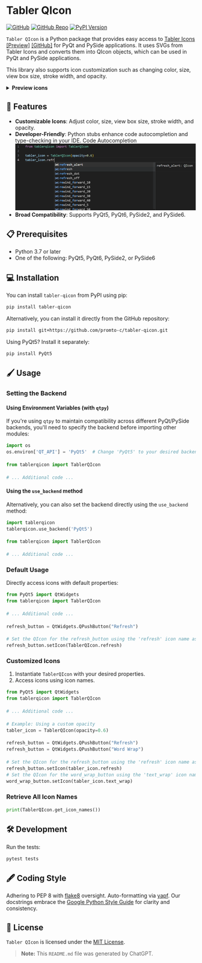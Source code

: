 
# Tabler QIcon

[![GitHub](https://img.shields.io/github/license/promto-c/tabler-qicon)](https://github.com/promto-c/tabler-qicon/blob/main/LICENSE)
[![GitHub Repo](https://img.shields.io/badge/GitHub-Repo-blue.svg)](https://github.com/promto-c/tabler-qicon)
[![PyPI Version](https://img.shields.io/pypi/v/tabler-qicon)](https://pypi.org/project/tabler-qicon/)

`Tabler QIcon` is a Python package that provides easy access to [Tabler Icons](https://tabler-icons.io/) [[Preview]](https://tabler-icons.io/) [[GitHub]](https://github.com/tabler/tabler-icons) for PyQt and PySide applications. It uses SVGs from Tabler Icons and converts them into QIcon objects, which can be used in PyQt and PySide applications.

This library also supports icon customization such as changing color, size, view box size, stroke width, and opacity.

<details>
  <summary><b>Preview icons</b></summary>

  ![Tabler Icons](https://raw.githubusercontent.com/tabler/tabler-icons/master/.github/icons-dark.png)

</details>

## 🚀 Features

- **Customizable Icons**: Adjust color, size, view box size, stroke width, and opacity.
- **Developer-Friendly**: Python stubs enhance code autocompletion and type-checking in your IDE.
  Code Autocompletion
    ![Code Autocompletion](https://raw.githubusercontent.com/promto-c/tabler-qicon/main/screenshots/autocompletion_screenshot.png)
- **Broad Compatibility**: Supports PyQt5, PyQt6, PySide2, and PySide6.

## 📋 Prerequisites

- Python 3.7 or later
- One of the following: PyQt5, PyQt6, PySide2, or PySide6

## 💻 Installation

You can install `tabler-qicon` from PyPI using pip:

```bash
pip install tabler-qicon
```

Alternatively, you can install it directly from the GitHub repository:

```bash
pip install git+https://github.com/promto-c/tabler-qicon.git
```

Using PyQt5? Install it separately:

```bash
pip install PyQt5
```

## 🖌️ Usage

### Setting the Backend

#### Using Environment Variables (with `qtpy`)

If you're using `qtpy` to maintain compatibility across different PyQt/PySide backends, you'll need to specify the backend before importing other modules:

```python
import os
os.environ['QT_API'] = 'PyQt5'  # Change 'PyQt5' to your desired backend

from tablerqicon import TablerQIcon

# ... Additional code ...
```

#### Using the `use_backend` method

Alternatively, you can also set the backend directly using the `use_backend` method:

```python
import tablerqicon
tablerqicon.use_backend('PyQt5')

from tablerqicon import TablerQIcon

# ... Additional code ...
```

### Default Usage

Directly access icons with default properties:

```python
from PyQt5 import QtWidgets
from tablerqicon import TablerQIcon

# ... Additional code ...

refresh_button = QtWidgets.QPushButton("Refresh")

# Set the QIcon for the refresh_button using the 'refresh' icon name as an attribute
refresh_button.setIcon(TablerQIcon.refresh)
```

### Customized Icons

1. Instantiate `TablerQIcon` with your desired properties.
2. Access icons using icon names.

```python
from PyQt5 import QtWidgets
from tablerqicon import TablerQIcon

# ... Additional code ...

# Example: Using a custom opacity
tabler_icon = TablerQIcon(opacity=0.6)

refresh_button = QtWidgets.QPushButton("Refresh")
refresh_button = QtWidgets.QPushButton("Word Wrap")

# Set the QIcon for the refresh_button using the 'refresh' icon name as an attribute
refresh_button.setIcon(tabler_icon.refresh)
# Set the QIcon for the word_wrap_button using the 'text_wrap' icon name as an attribute
word_wrap_button.setIcon(tabler_icon.text_wrap)
```

### Retrieve All Icon Names

```python
print(TablerQIcon.get_icon_names())
```

## 🛠️ Development

Run the tests:

```bash
pytest tests
```

## 🖋️ Coding Style

Adhering to PEP 8 with [flake8](https://flake8.pycqa.org/en/latest/) oversight. Auto-formatting via [yapf](https://github.com/google/yapf). Our docstrings embrace the [Google Python Style Guide](https://google.github.io/styleguide/pyguide.html) for clarity and consistency.

## 📜 License

`Tabler QIcon` is licensed under the [MIT License](LICENSE).

> **Note:** This `README.md` file was generated by ChatGPT.
